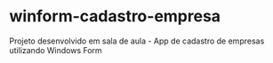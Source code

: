 # winform-cadastro-empresa
Projeto desenvolvido em sala de aula - App de cadastro de empresas utilizando Windows Form

